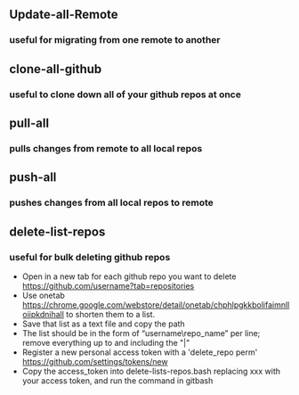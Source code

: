 ## Update-all-Remote
### useful for migrating from one remote to another

## clone-all-github
### useful to clone down all of your github repos at once

## pull-all
### pulls changes from remote to all local repos

## push-all
### pushes changes from all local repos to remote


## delete-list-repos
### useful for bulk deleting github repos

- Open in a new tab for each github repo you want to delete https://github.com/username?tab=repositories
- Use onetab https://chrome.google.com/webstore/detail/onetab/chphlpgkkbolifaimnlloiipkdnihall to shorten them to a list.
- Save that list as a text file and copy the path
- The list should be in the form of “username\repo_name” per line; remove everything up to and including the "|"
- Register a new personal access token with a 'delete_repo perm' https://github.com/settings/tokens/new
- Copy the access_token into delete-lists-repos.bash replacing xxx with your access token, and run the command in gitbash
